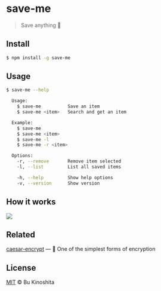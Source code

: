 # save-me
> Save anything 🔐

## Install
```bash
$ npm install -g save-me
```

## Usage
```bash
$ save-me --help

  Usage:
    $ save-me          Save an item
    $ save-me <item>   Search and get an item

  Example:
    $ save-me
    $ save-me <item>
    $ save-me -l
    $ save-me -r <item>

  Options:
    -r, --remove       Remove item selected
    -l, --list         List all saved items

    -h, --help         Show help options
    -v, --version      Show version
```

## How it works
<img src="https://cldup.com/hAKpM7LUpJ.gif"/><br/>

## Related
[caesar-encrypt](https://github.com/bukinoshita/caesar) — :closed_lock_with_key: One of the simplest forms of encryption

## License
[MIT](https://github.com/bukinoshita/save-me/blob/master/LICENSE) &copy; Bu Kinoshita

